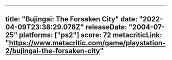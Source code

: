 
---
title: "Bujingai: The Forsaken City"
date: "2022-04-09T23:38:29.078Z"
releaseDate: "2004-07-25"
platforms: ["ps2"]
score: 72
metacriticLink: "https://www.metacritic.com/game/playstation-2/bujingai-the-forsaken-city"
---

